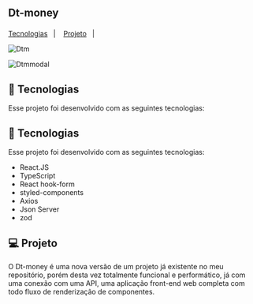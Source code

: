 ## Dt-money<p align="center">
  <a href="#-tecnologias">Tecnologias</a>&nbsp;&nbsp;&nbsp;|&nbsp;&nbsp;&nbsp;
  <a href="#-projeto">Projeto</a>&nbsp;&nbsp;&nbsp;|&nbsp;&nbsp;&nbsp;
</p>

<p align="center">

![Dtm](https://user-images.githubusercontent.com/86750985/189461288-01f9ee03-53e9-44c8-adf1-1c8eb573e206.png)
</p>

<p align="center">


  

<p align="center">
  
  
  ![Dtmmodal](https://user-images.githubusercontent.com/86750985/189461336-f7e1135e-7b80-4927-a3c5-e133edb61706.png)
</p>


## 🚀 Tecnologias


Esse projeto foi desenvolvido com as seguintes tecnologias:
## 🚀 Tecnologias

Esse projeto foi desenvolvido com as seguintes tecnologias:

- React.JS
- TypeScript
- React hook-form
- styled-components
- Axios
- Json Server
- zod


## 💻 Projeto

O Dt-money é uma nova versão de um projeto já existente no meu repositório, porém desta vez totalmente funcional e performático, já com uma conexão com uma API, uma aplicação front-end web completa com todo fluxo de renderização de componentes.



